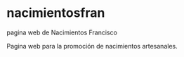 # nacimientosfran
pagina web de Nacimientos Francisco

Pagina web para la promoción de nacimientos artesanales.
